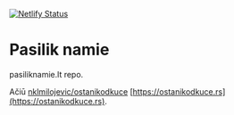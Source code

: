 [![Netlify Status](https://api.netlify.com/api/v1/badges/3a6a8f79-ca2b-455f-af6b-ddfe511d0a1f/deploy-status)](https://app.netlify.com/sites/mystifying-thompson-ffe4eb/deploys)

# Pasilik namie

pasiliknamie.lt repo.

Ačiū [nklmilojevic/ostanikodkuce](https://github.com/nklmilojevic/ostanikodkuce) [https://ostanikodkuce.rs](https://ostanikodkuce.rs).
